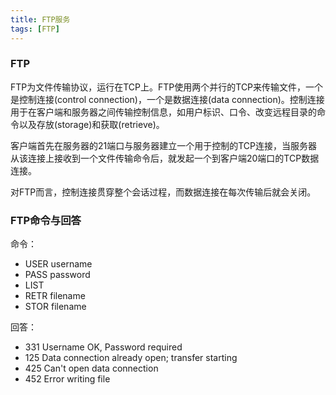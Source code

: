 ```yaml
---
title: FTP服务
tags: [FTP]
---
```


### FTP

FTP为文件传输协议，运行在TCP上。FTP使用两个并行的TCP来传输文件，一个是控制连接(control connection)，一个是数据连接(data connection)。控制连接用于在客户端和服务器之间传输控制信息，如用户标识、口令、改变远程目录的命令以及存放(storage)和获取(retrieve)。

客户端首先在服务器的21端口与服务器建立一个用于控制的TCP连接，当服务器从该连接上接收到一个文件传输命令后，就发起一个到客户端20端口的TCP数据连接。

对FTP而言，控制连接贯穿整个会话过程，而数据连接在每次传输后就会关闭。

### FTP命令与回答

命令：

* USER username
* PASS password
* LIST
* RETR filename
* STOR filename

回答：

* 331 Username OK, Password required
* 125 Data connection already open; transfer starting
* 425 Can't open data connection
* 452 Error writing file
